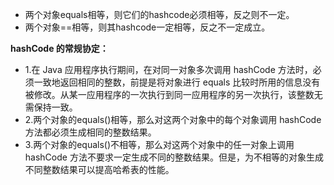 - 两个对象equals相等，则它们的hashcode必须相等，反之则不一定。
- 两个对象==相等，则其hashcode一定相等，反之不一定成立。

**hashCode 的常规协定：**

- 1.在 Java 应用程序执行期间，在对同一对象多次调用 hashCode 方法时，必须一致地返回相同的整数，前提是将对象进行 equals 比较时所用的信息没有被修改。从某一应用程序的一次执行到同一应用程序的另一次执行，该整数无需保持一致。
- 2.两个对象的equals()相等，那么对这两个对象中的每个对象调用 hashCode 方法都必须生成相同的整数结果。
- 3.两个对象的equals()不相等，那么对这两个对象中的任一对象上调用 hashCode 方法不要求一定生成不同的整数结果。但是，为不相等的对象生成不同整数结果可以提高哈希表的性能。